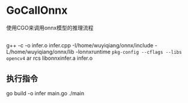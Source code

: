 # GoCallOnnx
使用CGO来调用onnx模型的推理流程

## 

g++ -c -o infer.o infer.cpp -I/home/wuyiqiang/onnx/include -L/home/wuyiqiang/onnx/lib -lonnxruntime `pkg-config --cflags --libs opencv4`
ar rcs libonnxinfer.a infer.o

## 执行指令
go build -o infer main.go
./main
